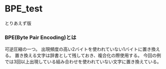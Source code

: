 # BPE_test
とりあえず版


### BPE(Byte Pair Encoding)とは
可逆圧縮の一つ。
出現頻度の高い2バイトを使われていない1バイトに置き換える。
置き換える文字は辞書として残しておき、複合化の際使用する。
今回の例では3回以上出現している組み合わせを使われていない文字に置き換えている。








